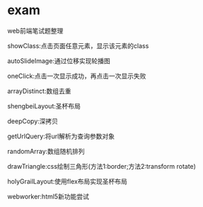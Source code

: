 # exam
web前端笔试题整理

showClass:点击页面任意元素，显示该元素的class

autoSlideImage:通过位移实现轮播图

oneClick:点击一次显示成功，再点击一次显示失败

arrayDistinct:数组去重

shengbeiLayout:圣杯布局

deepCopy:深拷贝

getUrlQuery:将url解析为查询参数对象

randomArray:数组随机排列

drawTriangle:css绘制三角形(方法1:border;方法2:transform rotate)

holyGrailLayout:使用flex布局实现圣杯布局

webworker:html5新功能尝试
